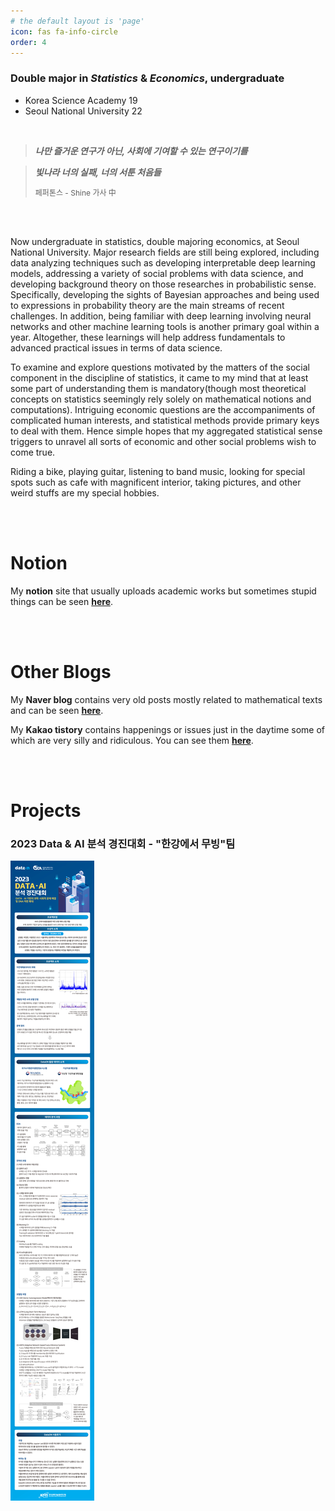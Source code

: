 ```yaml
---
# the default layout is 'page'
icon: fas fa-info-circle
order: 4
---
```



### **Double major in *Statistics* & *Economics*, undergraduate**

* Korea Science Academy 19 
* Seoul National University 22

<br>

> ***나만 즐거운 연구가 아닌, 사회에 기여할 수 있는 연구이기를***

> ***빛나라 너의 실패, 너의 서툰 처음들***
> 
> <span style="font-size: 12px"> 페퍼톤스 - Shine 가사 中 </span>



<br>
<br>

Now undergraduate in statistics, double majoring economics, at Seoul National University. Major research fields are still being explored, including data analyzing techniques such as developing interpretable deep learning models, addressing a variety of social problems with data science, and developing background theory on those researches in probabilistic sense. Specifically, developing the sights of Bayesian approaches and being used to expressions in probability theory are the main streams of recent challenges. In addition, being familiar with deep learning involving neural networks and other machine learning tools is another primary goal within a year. Altogether, these learnings will help address fundamentals to advanced practical issues in terms of data science.

To examine and explore questions motivated by the matters of the social component in the discipline of statistics, it came to my mind that at least some part of understanding them is mandatory(though most theoretical concepts on statistics seemingly rely solely on mathematical notions and computations). Intriguing economic questions are the accompaniments of complicated human interests, and statistical methods provide primary keys to deal with them. Hence simple hopes that my aggregated statistical sense triggers to unravel all sorts of economic and other social problems wish to come true.

Riding a bike, playing guitar, listening to band music, looking for special spots such as cafe with magnificent interior, taking pictures, and other weird stuffs are my special hobbies. 

<br>
<br>

# **Notion**

My **notion** site that usually uploads academic works but sometimes stupid things can be seen [**here**](https://movingram.notion.site/Movingram-c2941fbddb134cd687a97549c0985bab?pvs=4).

<br>
<br>

# **Other Blogs**

My **Naver blog** contains very old posts mostly related to mathematical texts and can be seen [**here**](https://blog.naver.com/ac5852).

My **Kakao tistory** contains happenings or issues just in the daytime some of which are very silly and ridiculous. You can see them [**here**](https://moving-hyeon.tistory.com).

<br>
<br>

# **Projects**

### **2023 Data & AI 분석 경진대회** - "한강에서 무빙"팀
![alt text](/assets/img/image.png)
